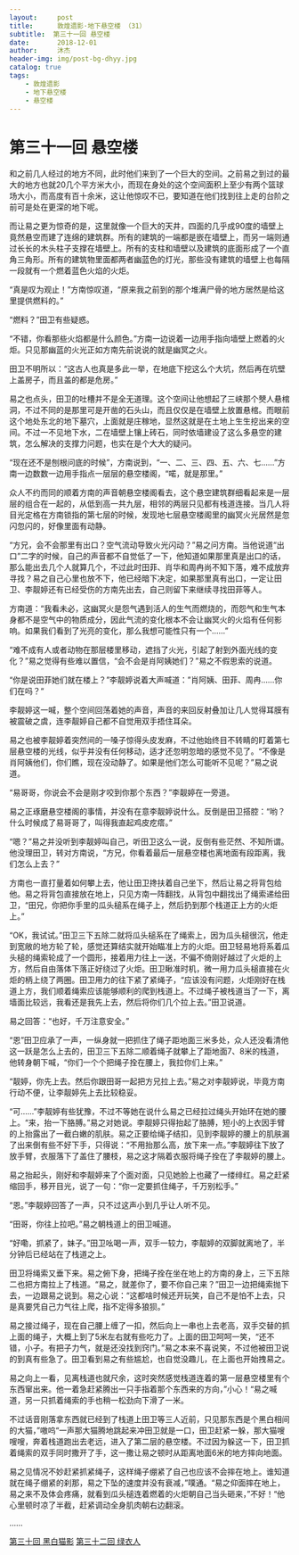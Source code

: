 ```yaml
---
layout:     post
title:      敦煌遗影·地下悬空楼 （31）
subtitle:  第三十一回 悬空楼
date:       2018-12-01
author:     沐杰
header-img: img/post-bg-dhyy.jpg
catalog: true
tags:
    - 敦煌遗影
    - 地下悬空楼
    - 悬空楼
---
```

# 第三十一回 悬空楼

和之前几人经过的地方不同，此时他们来到了一个巨大的空间。之前易之到过的最大的地方也就20几个平方米大小，而现在身处的这个空间面积上至少有两个篮球场大小，而高度有百十余米，这让他惊叹不已，要知道在他们找到往上走的台阶之前可是处在更深的地下呢。

而让易之更为惊奇的是，这里就像一个巨大的天井，四面的几乎成90度的墙壁上竟然悬空而建了连绵的建筑群。所有的建筑的一端都是嵌在墙壁上，而另一端则通过长长的木头柱子支撑在墙壁上。所有的支柱和墙壁以及建筑的底面形成了一个直角三角形。所有的建筑物里面都两者幽蓝色的灯光，那些没有建筑的墙壁上也每隔一段就有一个燃着蓝色火焰的火炬。

“真是叹为观止！”方南惊叹道，“原来我之前到的那个堆满尸骨的地方居然是给这里提供燃料的。”

“燃料？”田卫有些疑惑。

“不错，你看那些火焰都是什么颜色。”方南一边说着一边用手指向墙壁上燃着的火炬。只见那幽蓝的火光正如方南先前说说的就是幽冥之火。

田卫不明所以：“这古人也真是多此一举，在地底下挖这么个大坑，然后再在坑壁上盖房子，而且盖的都是危房。”

易之也点头，田卫的吐槽并不是全无道理。这个空间让他想起了三峡那个僰人悬棺洞，不过不同的是那里可是开凿的石头山，而且仅仅是在墙壁上放置悬棺。而眼前这个地处东北的地下墓穴，上面就是庄稼地，显然这就是在土地上生生挖出来的空间。不过一不见地下水，二在墙壁上镶上砖石，同时依墙建设了这么多悬空的建筑，怎么解决的支撑力问题，也实在是个大大的疑问。

“现在还不是刨根问底的时候”，方南说到，“一、二、三、四、五、六、七……”方南一边数数一边用手指点一层层的悬空楼阁，“喏，就是那里。”

众人不约而同的顺着方南的声音朝悬空楼阁看去，这个悬空建筑群细看起来是一层层的组合在一起的，从低到高一共九层，相邻的两层只见都有栈道连接。当几人将目光定格在方南锁指的第七层的时候，发现地七层悬空楼阁里的幽冥火光居然是忽闪忽闪的，好像里面有动静。

“方兄，会不会那里有出口？空气流动导致火光闪动？”易之问方南。当他说道“出口”二字的时候，自己的声音都不自觉低了一下，他知道如果那里真是出口的话，那么能出去几个人就算几个，不过此时田菲、肖华和周冉尚不知下落，难不成放弃寻找？易之自己心里也放不下，他已经暗下决定，如果那里真有出口，一定让田卫、李靓婷还有已经受伤的方南先出去，自己则留下来继续寻找田菲等人。

方南道：“我看未必，这幽冥火是怨气遇到活人的生气而燃烧的，而怨气和生气本身都不是空气中的物质成分，因此气流的变化根本不会让幽冥火的火焰有任何影响。如果我们看到了光亮的变化，那么我想可能性只有一个……”

“难不成有人或者动物在那层楼里移动，遮挡了火光，引起了射到外面光线的变化？”易之觉得有些难以置信，“会不会是肖阿姨她们？”易之不假思索的说道。

“你是说田菲她们就在楼上？”李靓婷说着大声喊道：”肖阿姨、田菲、周冉……你们在吗？“

李靓婷这一喊，整个空间回荡着她的声音，声音的来回反射叠加让几人觉得耳膜有被震破之虞，连李靓婷自己都不自觉用双手捂住耳朵。

易之也被李靓婷着突然间的一嗓子惊得头皮发麻，不过他始终目不转睛的盯着第七层悬空楼的光线，似乎并没有任何移动，适才还忽明忽暗的感觉不见了。“不像是肖阿姨他们，你们瞧，现在没动静了。如果是他们怎么可能听不见呢？”易之说道。

“易哥哥，你说会不会是刚才咬到你那个东西？”李靓婷在一旁道。

易之正琢磨悬空楼阁的事情，并没有在意李靓婷说什么。反倒是田卫搭腔：“哟？什么时候成了易哥哥了，叫得我直起鸡皮疙瘩。”

“嗯？”易之并没听到李靓婷叫自己，听田卫这么一说，反倒有些茫然、不知所谓。他没理田卫，转对方南说，“方兄，你看着最后一层悬空楼也离地面有段距离，我们怎么上去？”

方南也一直打量着如何攀上去，他让田卫搀扶着自己坐下，然后让易之将背包给他。易之将背包直接放在地上，只见方南一阵翻找，从背包中翻找出了绳索递给田卫，“田兄，你把你手里的瓜头槌系在绳子上，然后扔到那个栈道正上方的火炬上。”

“OK，我试试。”田卫三下五除二就将瓜头槌系在了绳索上，因为瓜头槌很沉，他走到宽敞的地方轮了轮，感觉还算结实就开始瞄准上方的火炬。田卫轻易地将系着瓜头槌的绳索轮成了一个圆形，接着用力往上一送，不偏不倚刚好越过了火炬的上方，然后自由落体下落正好绕过了火炬。田卫瞅准时机，微一用力瓜头槌直接在火炬的柄上绕了两圈。田卫用力的往下紧了紧绳子，“应该没有问题，火炬刚好在栈道上方，我们顺着绳索应该能够顺利的爬到栈道上。不过绳子被栈道当了一下，离墙面比较远，我看还是我先上去，然后将你们几个拉上去。”田卫说道。

易之回答：“也好，千万注意安全。”

“恩”田卫应承了一声，一纵身就一把抓住了绳子距地面三米多处，众人还没看清他这一跃是怎么上去的，田卫三下五除二顺着绳子就攀上了距地面7、8米的栈道，他转身朝下喊，“你们一个个把绳子拴在腰上，我拉你们上来。”

“靓婷，你先上去。然后你跟田哥一起把方兄拉上去。”易之对李靓婷说，毕竟方南行动不便，让李靓婷先上去比较稳妥。

“可……”李靓婷有些犹豫，不过不等她在说什么易之已经拉过绳头开始环在她的腰上。“来，抬一下胳膊。”易之对她说。李靓婷只得抬起了胳膊，短小的上衣因手臂的上抬露出了一截白嫩的肌肤。易之正要给绳子结扣，见到李靓婷的腰上的肌肤漏了出来倒有些不好下手，只得说：“不用抬那么高，放下来一点。”李靓婷往下放了放手臂，衣服落下了盖住了腰枝，易之这才隔着衣服将绳子拴在了李靓婷的腰上。

易之抬起头，刚好和李靓婷来了个面对面，只见她脸上也藏了一缕绯红。易之赶紧缩回手，移开目光，说了一句：“你一定要抓住绳子，千万别松手。”

“恩。”李靓婷回答了一声，只不过这声小到几乎让人听不见。

“田哥，你往上拉吧。”易之朝栈道上的田卫喊道。

“好嘞，抓紧了，妹子。”田卫吆喝一声，双手一较力，李靓婷的双脚就离地了，半分钟后已经站在了栈道之上。

田卫将绳索又垂下来。易之俯下身，把绳子拴在坐在地上的方南的身上，三下五除二也把方南拉上了栈道。“易之，就差你了，要不你自己来？”田卫一边把绳索抛下去，一边跟易之说到。易之心说：“这都啥时候还开玩笑，自己不是怕不上去，只是真要凭自己力气往上爬，指不定得多狼狈。”

易之接过绳子，现在自己腰上缠了一扣，然后向上一串也上去老高，双手交替的抓上面的绳子，大概上到了5米左右就有些吃力了。上面的田卫呵呵一笑，“还不错，小子。有把子力气，就是还没找到窍门。”易之本来不喜说笑，不过他被田卫说的到真有些急了。田卫看到易之有些尴尬，也自觉没趣儿，在上面也开始拽易之。

易之向上一看，见离栈道也就尺余，这时突然感觉栈道连着的第一层悬空楼里有个东西窜出来。他一着急赶紧腾出一只手指着那个东西来的方向，”小心！“易之喊道，另一只抓着绳索的手也稍一松劲向下滑了一米。

不过话音刚落拿东西就已经到了栈道上田卫等三人近前，只见那东西是个黑白相间的大猫，”嗷呜“一声那大猫腾地跳起来冲田卫就是一口，田卫赶紧一躲，那大猫嗖嗖嗖，奔着栈道跑出去老远，进入了第二层的悬空楼。不过因为躲这一下，田卫抓着绳索的双手同时撒开了手，这一撒让易之顿时从距离地面6米的地方摔向地面。

易之见情况不妙赶紧抓紧绳子，这样绳子绷紧了自己也应该不会摔在地上。谁知道就在绳子绷紧的刹那，易之下坠的速度并没有衰减，”噗通。“易之仰面摔在地上，易之来不及体会疼痛，就看到瓜头槌连着燃着的火炬朝自己当头砸来，”不好！“他心里顿时凉了半截，赶紧调动全身肌肉朝右边翻滚。

……

[第三十回 黑白猫影](http://www.jianshu.com/p/1e69a82898ca)
[第三十二回 绿衣人](http://www.jianshu.com/p/459333c73ee3)
